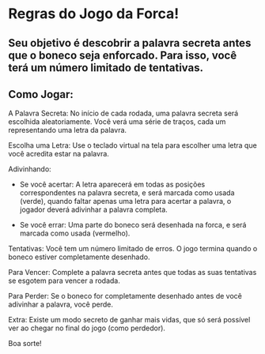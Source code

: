# Regras do Jogo da Forca!

## Seu objetivo é descobrir a palavra secreta antes que o boneco seja enforcado. Para isso, você terá um número limitado de tentativas.

## Como Jogar:

A Palavra Secreta: No início de cada rodada, uma palavra secreta será escolhida aleatoriamente. Você verá uma série de traços, cada um representando uma letra da palavra.

Escolha uma Letra: Use o teclado virtual na tela para escolher uma letra que você acredita estar na palavra.

Adivinhando:
- Se você acertar: A letra aparecerá em todas as posições correspondentes na palavra secreta, e será marcada como usada (verde), quando faltar apenas uma letra para acertar a palavra, o jogador deverá adivinhar a palavra completa.

- Se você errar: Uma parte do boneco será desenhada na forca, e será marcada como usada (vermelho).

Tentativas: Você tem um número limitado de erros. O jogo termina quando o boneco estiver completamente desenhado.

Para Vencer: Complete a palavra secreta antes que todas as suas tentativas se esgotem para vencer a rodada.

Para Perder: Se o boneco for completamente desenhado antes de você adivinhar a palavra, você perde.

Extra: Existe um modo secreto de ganhar mais vidas, que só será possível ver ao chegar no final do jogo (como perdedor).

Boa sorte!